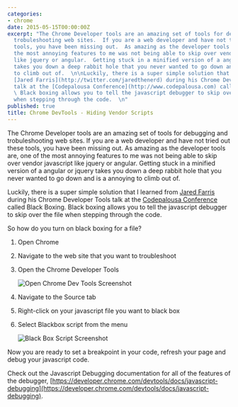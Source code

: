 ```yaml
---
categories:
- chrome
date: 2015-05-15T00:00:00Z
excerpt: "The Chrome Developer tools are an amazing set of tools for debugging and
  trobuleshooting web sites.  If you are a web developer and have not tried out these
  tools, you have been missing out.  As amazing as the developer tools are, one of
  the most annoying features to me was not being able to skip over vendor javascript
  like jquery or angular.  Getting stuck in a minified version of a angular or jquery
  takes you down a deep rabbit hole that you never wanted to go down and is a annoying
  to climb out of.  \n\nLuckily, there is a super simple solution that I learned from
  [Jared Farris](http://twitter.com/jaredthenerd) during his Chrome Developer Tools
  talk at the [Codepalousa Conference](http://www.codepalousa.com) called Black Boxing.
  \ Black boxing allows you to tell the javascript debugger to skip over the file
  when stepping through the code.  \n"
published: true
title: Chrome DevTools - Hiding Vendor Scripts
---
```


The Chrome Developer tools are an amazing set of tools for debugging and trobuleshooting web sites.  If you are a web developer and have not tried out these tools, you have been missing out.  As amazing as the developer tools are, one of the most annoying features to me was not being able to skip over vendor javascript like jquery or angular.  Getting stuck in a minified version of a angular or jquery takes you down a deep rabbit hole that you never wanted to go down and is a annoying to climb out of.

Luckily, there is a super simple solution that I learned from [Jared Farris](http://twitter.com/jaredthenerd) during his Chrome Developer Tools talk at the [Codepalousa Conference](http://www.codepalousa.com) called Black Boxing.  Black boxing allows you to tell the javascript debugger to skip over the file when stepping through the code.

So how do you turn on black boxing for a file?

1. Open Chrome
1. Navigate to the web site that you want to troubleshoot
1. Open the Chrome Developer Tools

	![Open Chrome Dev Tools Screenshot](/images/ChromeDevTools/ChromeDevTools-Open.png)

1. Navigate to the Source tab
1. Right-click on your javascript file you want to black box
1. Select Blackbox script from the menu

	![Black Box Script Screenshot](/images/ChromeDevTools/ChromeDevTools-BlackBoxing.png)

Now you are ready to set a breakpoint in your code, refresh your page and debug your javascript code.

Check out the Javascript Debugging documentation for all of the features of the debugger, [https://developer.chrome.com/devtools/docs/javascript-debugging](https://developer.chrome.com/devtools/docs/javascript-debugging).
